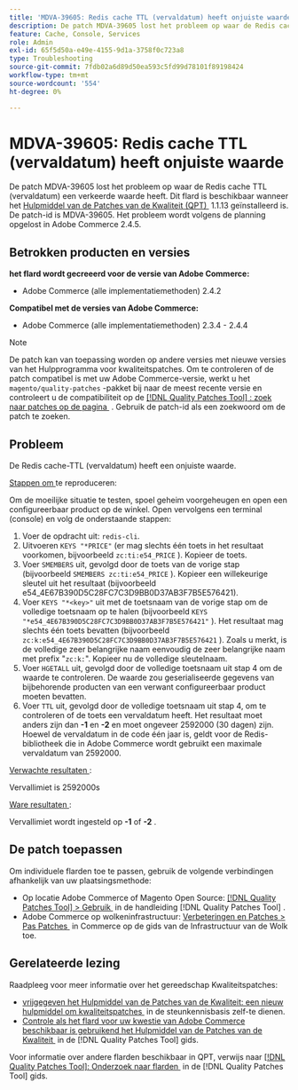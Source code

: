 ```yaml
---
title: 'MDVA-39605: Redis cache TTL (vervaldatum) heeft onjuiste waarde'
description: De patch MDVA-39605 lost het probleem op waar de Redis cache TTL (vervaldatum) een verkeerde waarde heeft. Deze patch is beschikbaar wanneer [Quality Patches Tool (QPT)] (https://experienceleague.adobe.com/nl/docs/commerce-operations/tools/quality-patches-tool/quality-patches-tool-to-self-serve-quality-patches) 1.1.13 is geïnstalleerd. De patch-id is MDVA-39605. Het probleem wordt volgens de planning opgelost in Adobe Commerce 2.4.5.
feature: Cache, Console, Services
role: Admin
exl-id: 65f5d50a-e49e-4155-9d1a-3758f0c723a8
type: Troubleshooting
source-git-commit: 7fdb02a6d89d50ea593c5fd99d78101f89198424
workflow-type: tm+mt
source-wordcount: '554'
ht-degree: 0%

---
```


# MDVA-39605: Redis cache TTL (vervaldatum) heeft onjuiste waarde

De patch MDVA-39605 lost het probleem op waar de Redis cache TTL (vervaldatum) een verkeerde waarde heeft. Dit flard is beschikbaar wanneer het [&#x200B; Hulpmiddel van de Patches van de Kwaliteit (QPT) &#x200B;](https://experienceleague.adobe.com/nl/docs/commerce-operations/tools/quality-patches-tool/quality-patches-tool-to-self-serve-quality-patches) 1.1.13 geïnstalleerd is. De patch-id is MDVA-39605. Het probleem wordt volgens de planning opgelost in Adobe Commerce 2.4.5.

## Betrokken producten en versies

**het flard wordt gecreeerd voor de versie van Adobe Commerce:**

* Adobe Commerce (alle implementatiemethoden) 2.4.2

**Compatibel met de versies van Adobe Commerce:**

* Adobe Commerce (alle implementatiemethoden) 2.3.4 - 2.4.4

>[!NOTE]
>
>De patch kan van toepassing worden op andere versies met nieuwe versies van het Hulpprogramma voor kwaliteitspatches. Om te controleren of de patch compatibel is met uw Adobe Commerce-versie, werkt u het `magento/quality-patches` -pakket bij naar de meest recente versie en controleert u de compatibiliteit op de [[!DNL Quality Patches Tool] : zoek naar patches op de pagina &#x200B;](https://experienceleague.adobe.com/nl/docs/commerce-operations/tools/quality-patches-tool/quality-patches-tool-to-self-serve-quality-patches) . Gebruik de patch-id als een zoekwoord om de patch te zoeken.

## Probleem

De Redis cache-TTL (vervaldatum) heeft een onjuiste waarde.

<u> Stappen om </u> te reproduceren:

Om de moeilijke situatie te testen, spoel geheim voorgeheugen en open een configureerbaar product op de winkel. Open vervolgens een terminal (console) en volg de onderstaande stappen:

1. Voer de opdracht uit: `redis-cli`.
1. Uitvoeren `KEYS "*PRICE"` (er mag slechts één toets in het resultaat voorkomen, bijvoorbeeld `zc:ti:e54_PRICE` ). Kopieer de toets.
1. Voer `SMEMBERS` uit, gevolgd door de toets van de vorige stap (bijvoorbeeld `SMEMBERS zc:ti:e54_PRICE` ). Kopieer een willekeurige sleutel uit het resultaat (bijvoorbeeld e54_4E67B390D5C28FC7C3D9BB0D37AB3F7B5E576421).
1. Voer `KEYS "*<key>"` uit met de toetsnaam van de vorige stap om de volledige toetsnaam op te halen (bijvoorbeeld `KEYS "*e54_4E67B390D5C28FC7C3D9BB0D37AB3F7B5E576421"` ). Het resultaat mag slechts één toets bevatten (bijvoorbeeld `zc:k:e54_4E67B390D5C28FC7C3D9BB0D37AB3F7B5E576421` ). Zoals u merkt, is de volledige zeer belangrijke naam eenvoudig de zeer belangrijke naam met prefix &quot;`zc:k:`&quot;. Kopieer nu de volledige sleutelnaam.
1. Voer `HGETALL` uit, gevolgd door de volledige toetsnaam uit stap 4 om de waarde te controleren. De waarde zou geserialiseerde gegevens van bijbehorende producten van een verwant configureerbaar product moeten bevatten.
1. Voer `TTL` uit, gevolgd door de volledige toetsnaam uit stap 4, om te controleren of de toets een vervaldatum heeft. Het resultaat moet anders zijn dan **-1** en **-2** en moet ongeveer 2592000 (30 dagen) zijn. Hoewel de vervaldatum in de code één jaar is, geldt voor de Redis-bibliotheek die in Adobe Commerce wordt gebruikt een maximale vervaldatum van 2592000.

<u> Verwachte resultaten </u>:

Vervallimiet is 2592000s

<u> Ware resultaten </u>:

Vervallimiet wordt ingesteld op **-1** of **-2** .

## De patch toepassen

Om individuele flarden toe te passen, gebruik de volgende verbindingen afhankelijk van uw plaatsingsmethode:

* Op locatie Adobe Commerce of Magento Open Source: [[!DNL Quality Patches Tool] > Gebruik &#x200B;](/help/tools/quality-patches-tool/usage.md) in de handleiding [!DNL Quality Patches Tool] .
* Adobe Commerce op wolkeninfrastructuur: [&#x200B; Verbeteringen en Patches > Pas Patches &#x200B;](https://experienceleague.adobe.com/docs/commerce-cloud-service/user-guide/develop/upgrade/apply-patches.html?lang=nl-NL) in Commerce op de gids van de Infrastructuur van de Wolk toe.

## Gerelateerde lezing

Raadpleeg voor meer informatie over het gereedschap Kwaliteitspatches:

* [&#x200B; vrijgegeven het Hulpmiddel van de Patches van de Kwaliteit: een nieuw hulpmiddel om kwaliteitspatches &#x200B;](https://experienceleague.adobe.com/nl/docs/commerce-operations/tools/quality-patches-tool/quality-patches-tool-to-self-serve-quality-patches) in de steunkennisbasis zelf-te dienen.
* [&#x200B; Controle als het flard voor uw kwestie van Adobe Commerce beschikbaar is gebruikend het Hulpmiddel van de Patches van de Kwaliteit &#x200B;](/help/tools/quality-patches-tool/patches-available-in-qpt/check-patch-for-magento-issue-with-magento-quality-patches.md) in de [!DNL Quality Patches Tool] gids.

Voor informatie over andere flarden beschikbaar in QPT, verwijs naar [[!DNL Quality Patches Tool]: Onderzoek naar flarden &#x200B;](https://experienceleague.adobe.com/tools/commerce-quality-patches/index.html?lang=nl-NL) in de [!DNL Quality Patches Tool] gids.
